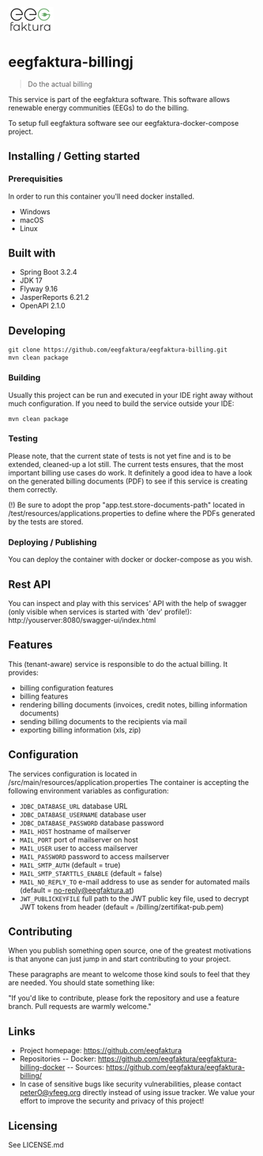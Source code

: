 ![eegfaktura Logo](https://github.com/eegfaktura/eegfaktura-billing/blob/master/eegfaktura-logo.PNG)

# eegfaktura-billingj
> Do the actual billing

This service is part of the eegfaktura software. This software allows renewable energy communities (EEGs)
to do the billing. 

To setup full eegfaktura software see our eegfaktura-docker-compose project.

## Installing / Getting started

### Prerequisities
In order to run this container you'll need docker installed.

* Windows
* macOS
* Linux

## Built with

* Spring Boot 3.2.4
* JDK 17
* Flyway 9.16
* JasperReports 6.21.2
* OpenAPI 2.1.0

## Developing

```shell
git clone https://github.com/eegfaktura/eegfaktura-billing.git
mvn clean package
```

### Building

Usually this project can be run and executed in your IDE right away without
much configuration. If you need to build the service outside your IDE:

```shell
mvn clean package
```

### Testing

Please note, that the current state of tests is not yet fine and is to be extended, cleaned-up a lot still.
The current tests ensures, that the most important billing use cases do work. It definitely a good idea
to have a look on the generated billing documents (PDF) to see if this service is creating them correctly.

(!) Be sure to adopt the prop "app.test.store-documents-path" located in /test/resources/applications.properties
to define where the PDFs generated by the tests are stored.

### Deploying / Publishing

You can deploy the container with docker or docker-compose as you wish.

## Rest API
You can inspect and play with this services' API with the help of swagger (only visible when services is started with 'dev' profile!):
http://youserver:8080/swagger-ui/index.html

## Features

This (tenant-aware) service is responsible to do the actual billing. It provides:
* billing configuration features
* billing features
* rendering billing documents (invoices, credit notes, billing information documents)
* sending billing documents to the recipients via mail
* exporting billing information (xls, zip)

## Configuration

The services configuration is located in /src/main/resources/application.properties
The container is accepting the following environment variables as configuration:

* `JDBC_DATABASE_URL` database URL
* `JDBC_DATABASE_USERNAME` database user
* `JDBC_DATABASE_PASSWORD` database password
* `MAIL_HOST` hostname of mailserver
* `MAIL_PORT` port of mailserver on host
* `MAIL_USER` user to access mailserver
* `MAIL_PASSWORD` password to access mailserver
* `MAIL_SMTP_AUTH` (default = true)
* `MAIL_SMTP_STARTTLS_ENABLE` (default = false)
* `MAIL_NO_REPLY_TO` e-mail address to use as sender for automated mails (default = no-reply@eegfaktura.at)
* `JWT_PUBLICKEYFILE` full path to the JWT public key file, used to decrypt JWT tokens from header (default = /billing/zertifikat-pub.pem)

## Contributing

When you publish something open source, one of the greatest motivations is that
anyone can just jump in and start contributing to your project.

These paragraphs are meant to welcome those kind souls to feel that they are
needed. You should state something like:

"If you'd like to contribute, please fork the repository and use a feature
branch. Pull requests are warmly welcome."

## Links

- Project homepage: https://github.com/eegfaktura
- Repositories
  -- Docker: https://github.com/eegfaktura/eegfaktura-billing-docker
  -- Sources: https://github.com/eegfaktura/eegfaktura-billing/
- In case of sensitive bugs like security vulnerabilities, please contact
    peterO@vfeeg.org directly instead of using issue tracker. We value your effort
    to improve the security and privacy of this project!

## Licensing

See LICENSE.md
